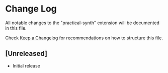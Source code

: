 # Change Log

All notable changes to the "practical-synth" extension will be documented in this file.

Check [Keep a Changelog](http://keepachangelog.com/) for recommendations on how to structure this file.

## [Unreleased]

- Initial release
